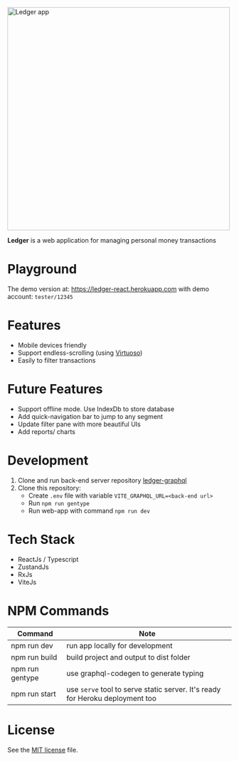 <p>
    <a href="https://ledger.dedyn.io/">
        <img src="https://github.com/vespaiach/ledger/blob/fbcb48e0e17775c4f50340b8eee249ed46725059/sneakview.gif" height="500"  title="Ledger app"/>
    </a>
</p>

<p>
  <b>Ledger</b> is a web application for managing personal money transactions
</p>

# Playground

The demo version at: https://ledger-react.herokuapp.com with demo account: `tester/12345`

# Features

- Mobile devices friendly
- Support endless-scrolling (using [Virtuoso](https://virtuoso.dev/))
- Easily to filter transactions

# Future Features

- Support offline mode. Use IndexDb to store database
- Add quick-navigation bar to jump to any segment
- Update filter pane with more beautiful UIs
- Add reports/ charts

# Development

1.  Clone and run back-end server repository [ledger-graphql](https://github.com/vespaiach/ledger-node-graphql)
2.  Clone this repository:
    - Create `.env` file with variable `VITE_GRAPHQL_URL=<back-end url>`
    - Run `npm run gentype`
    - Run web-app with command `npm run dev`

# Tech Stack

- ReactJs / Typescript
- ZustandJs
- RxJs
- ViteJs

# NPM Commands

| Command         | Note                                                                          |
| --------------- | ----------------------------------------------------------------------------- |
| npm run dev     | run app locally for development                                               |
| npm run build   | build project and output to dist folder                                       |
| npm run gentype | use graphql-codegen to generate typing                                        |
| npm run start   | use `serve` tool to serve static server. It's ready for Heroku deployment too |

# License

See the [MIT license](https://github.com/vespaiach/ledger/blob/main/LICENSE) file.
